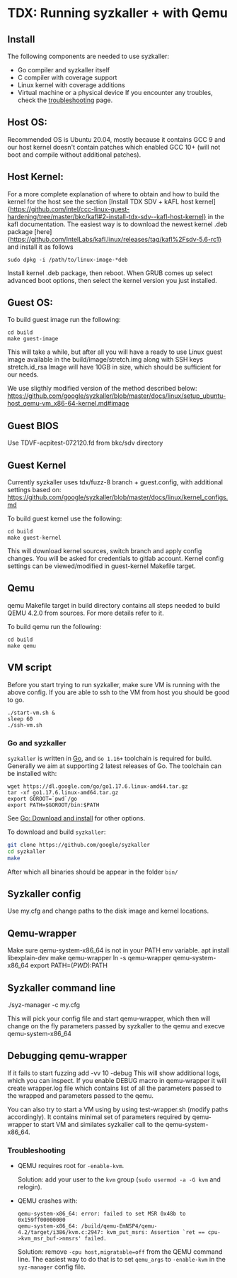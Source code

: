 # TDX: Running syzkaller + with Qemu

## Install

The following components are needed to use syzkaller:

 - Go compiler and syzkaller itself
 - C compiler with coverage support
 - Linux kernel with coverage additions
 - Virtual machine or a physical device
If you encounter any troubles, check the [troubleshooting](https://github.com/google/syzkaller/blob/master/docs/troubleshooting.md) page.


## Host OS:
Recommended OS is Ubuntu 20.04, mostly because it contains GCC 9 and our host kernel
doesn't contain patches which enabled GCC 10+ (will not boot and compile without additional patches).


## Host Kernel:
For a more complete explanation of where to obtain and how to build the kernel for the host see the section [Install TDX SDV + kAFL host kernel]{https://github.com/intel/ccc-linux-guest-hardening/tree/master/bkc/kafl#2-install-tdx-sdv--kafl-host-kernel} in the kafl documentation. The easiest way is to download the newest kernel .deb package [here]{https://github.com/IntelLabs/kafl.linux/releases/tag/kafl%2Fsdv-5.6-rc1} and install it as follows 
```
sudo dpkg -i /path/to/linux-image-*deb
```

Install kernel .deb package, then reboot. When GRUB comes up select advanced boot options, then select the kernel version you just installed.


## Guest OS:
To build guest image run the following:
```
cd build
make guest-image
```

This will take a while, but after all you will have a ready to use Linux guest image
available in the build/image/stretch.img along with SSH keys stretch.id_rsa
Image will have 10GB in size, which should be sufficient for our needs.

We use sligthly modified version of the method described below:
https://github.com/google/syzkaller/blob/master/docs/linux/setup_ubuntu-host_qemu-vm_x86-64-kernel.md#image

## Guest BIOS
Use TDVF-acpitest-072120.fd from bkc/sdv directory

## Guest Kernel
Currently syzkaller uses tdx/fuzz-8 branch + guest.config,
with additional settings based on: https://github.com/google/syzkaller/blob/master/docs/linux/kernel_configs.md

To build guest kernel use the following:
```
cd build
make guest-kernel
```
This will download kernel sources, switch branch and apply config changes.
You will be asked for credentials to gitlab account.
Kernel config settings can be viewed/modified in guest-kernel Makefile target.

## Qemu
qemu Makefile target in build directory contains all steps needed to build
QEMU 4.2.0 from sources. For more details refer to it.

To build qemu run the following:
```
cd build
make qemu

```
## VM script
Before you start trying to run syzkaller, make sure VM is running with the above config.
If you are able to ssh to the VM from host you should be good to go.
```
./start-vm.sh &
sleep 60
./ssh-vm.sh
```

### Go and syzkaller

`syzkaller` is written in [Go](https://golang.org), and `Go 1.16+` toolchain is required for build.
Generally we aim at supporting 2 latest releases of Go.
The toolchain can be installed with:

```
wget https://dl.google.com/go/go1.17.6.linux-amd64.tar.gz
tar -xf go1.17.6.linux-amd64.tar.gz
export GOROOT=`pwd`/go
export PATH=$GOROOT/bin:$PATH
```

See [Go: Download and install](https://golang.org/doc/install) for other options.

To download and build `syzkaller`:

``` bash
git clone https://github.com/google/syzkaller
cd syzkaller
make
```
After which all binaries should be appear in the folder `bin/`

## Syzkaller config
Use my.cfg and change paths to the disk image and kernel locations.

## Qemu-wrapper
Make sure qemu-system-x86_64 is not in your PATH env variable.
apt install libexplain-dev
make qemu-wrapper
ln -s qemu-wrapper qemu-system-x86_64
export PATH=$(PWD):$PATH


## Syzkaller command line
./syz-manager -c my.cfg

This will pick your config file and start qemu-wrapper, which then
will change on the fly parameters passed by syzkaller to the qemu
and execve qemu-system-x86_64

## Debugging qemu-wrapper
If it fails to start fuzzing add -vv 10 -debug
This will show additional logs, which you can inspect.
If you enable DEBUG macro in qemu-wrapper it will create wrapper.log file which contains
list of all the parameters passed to the wrapped and parameters passed to the qemu.

You can also try to start a VM using by using test-wrapper.sh (modify paths accordingly).
It contains minimal set of parameters required by qemu-wrapper to start VM and similates
syzkaller call to the qemu-system-x86_64.


### Troubleshooting

* QEMU requires root for `-enable-kvm`.

    Solution: add your user to the `kvm` group (`sudo usermod -a -G kvm` and relogin).

* QEMU crashes with:

    ```
    qemu-system-x86_64: error: failed to set MSR 0x48b to 0x159ff00000000
    qemu-system-x86_64: /build/qemu-EmNSP4/qemu-4.2/target/i386/kvm.c:2947: kvm_put_msrs: Assertion `ret == cpu->kvm_msr_buf->nmsrs' failed.
   ```

    Solution: remove `-cpu host,migratable=off` from the QEMU command line. The easiest way to do that is to set `qemu_args` to `-enable-kvm` in the `syz-manager` config file.